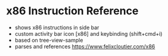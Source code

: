 # x86 Instruction Reference

- shows x86 instructions in side bar
- custom activity bar icon [x86] and keybinding (shift+cmd+i)
- based on tree-view-sample
- parses and references https://www.felixcloutier.com/x86



<!-- # Custom tree view samples

- Node dependencies view
- Json Outline view
- Ftp file explorer view

## Running the example

- Open this example in VS Code Insiders
- `npm install`
- `npm run compile`
- `F5` to start debugging -->
